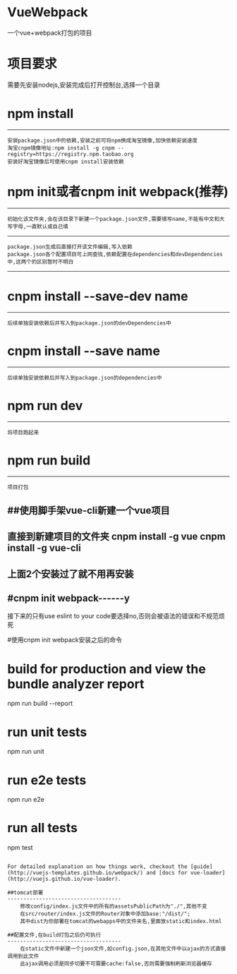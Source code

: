 # VueWebpack
一个vue+webpack打包的项目

# 项目要求
需要先安装nodejs,安装完成后打开控制台,选择一个目录

# npm install
-----------------------
	安装package.json中的依赖,安装之前可将npm换成淘宝镜像,加快依赖安装速度
	淘宝cnpm镜像地址:npm install -g cnpm --registry=https://registry.npm.taobao.org
	安装好淘宝镜像后可使用cnpm install安装依赖

# npm init或者cnpm init webpack(推荐)
-----------------------
	初始化该文件夹,会在该目录下新建一个package.json文件,需要填写name,不能有中文和大写字母,一直默认或自己填
-----------------------
	package.json生成后直接打开该文件编辑,写入依赖
	package.json各个配置项目可上网查找,依赖配置在dependencies和devDependencies中,这两个的区别暂时不明白
----------------------
	
# cnpm install --save-dev name
------------------------
	后续单独安装依赖后并写入到package.json的devDependencies中

# cnpm install --save name
------------------------
	后续单独安装依赖后并写入到package.json的dependencies中
	
# npm run dev
------------------------------
	将项目跑起来
	
# npm run build
------------------------------
	项目打包
	
##使用脚手架vue-cli新建一个vue项目
---------------------------------
直接到新建项目的文件夹
cnpm install -g vue
cnpm install -g vue-cli
---------------------------------
上面2个安装过了就不用再安装
---------------------------------
#cnpm init webpack------y
---------------------------------
接下来的只有use eslint to your code要选择no,否则会被语法的错误和不规范烦死

#使用cnpm init webpack安装之后的命令

# build for production and view the bundle analyzer report
npm run build --report

# run unit tests
npm run unit

# run e2e tests
npm run e2e

# run all tests
npm test
```

For detailed explanation on how things work, checkout the [guide](http://vuejs-templates.github.io/webpack/) and [docs for vue-loader](http://vuejs.github.io/vue-loader).

##tomcat部署
------------------------------------
	修改config/index.js文件中的所有的assetsPublicPath为"./",其他不变
	在src/router/index.js文件的Router对象中添加base:"/dist/";
	其中dist为你部署在tomcat的webapps中的文件夹名,里面放static和index.html
	
##配置文件,在build打包之后仍可执行
------------------------------------
	在static文件中新建一个json文件,如config.json,在其他文件中以ajax的方式直接调用到此文件
	此ajax调用必须是同步切要不可需要cache:false,否则需要强制刷新浏览器缓存
